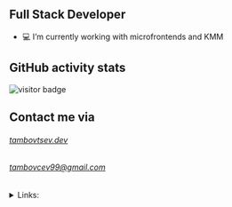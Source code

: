 ## Full Stack Developer



- 💻 I’m currently working with microfrontends and KMM
<!-- - 🌱 I’m currently learning HA clusters and AI/ML apps -->

## GitHub activity stats

![visitor badge](https://nostalgic-organic-mushroom.glitch.me/badge?page_id=VladimirTambovtsev.visitor-badge&left_text=Profile%20Views)

<!-- 
<div class="container">
  <div class="row">
    <div class="col" style="align-items: flex-start;">
      <img src="https://github-readme-stats.vercel.app/api/top-langs/?username=VladimirTambovtsev" alt="Top langs">
      <img src="https://github-readme-stats.vercel.app/api?username=VladimirTambovtsev&show_icons=true&hide_border=true" alt="GitHub stats">
    </div>
  </div>
</div> -->


## Contact me via

  ###### [tambovtsev.dev](http://tambovtsev.dev)
  ###### tambovcev99@gmail.com


<details>
  <summary>Links:</summary>
  
  <br>

  - [LinkedIn](https://www.linkedin.com/in/vladimir-tambovtsev/)
  - [GitLab](https://gitlab.com/tambovcev99)
  - [NPM](  https://www.npmjs.com/~vladimir44)
  - [Codepen](https://codepen.io/Vladimir44)
  - [DockerHub](https://hub.docker.com/u/vladimir44)
  - [Expo](https://expo.io/@vladimirtambovtsev)


<!-- ![Github](https://github-readme-stats.vercel.app/api?username=VladimirTambovtsev&show_icons=true) -->

</details>
